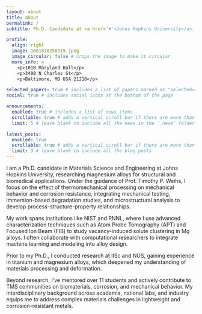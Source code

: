 ```yaml
---
layout: about
title: about
permalink: /
subtitle: Ph.D. Candidate at <a href='#'>Johns Hopkins University</a>. # Address. Contacts. Motto. Etc.

profile:
  align: right
  image: 1681870258319.jpeg
  image_circular: false # crops the image to make it circular
  more_info: >
    <p>101B Maryland Hall</p>
    <p>3400 N Charles St</p>
    <p>Baltimore, MD USA 21218</p>

selected_papers: true # includes a list of papers marked as "selected={true}"
social: true # includes social icons at the bottom of the page

announcements:
  enabled: true # includes a list of news items
  scrollable: true # adds a vertical scroll bar if there are more than 3 news items
  limit: 5 # leave blank to include all the news in the `_news` folder

latest_posts:
  enabled: true
  scrollable: true # adds a vertical scroll bar if there are more than 3 new posts items
  limit: 3 # leave blank to include all the blog posts
---
```


I am a Ph.D. candidate in Materials Science and Engineering at Johns Hopkins University, researching magnesium alloys for structural and biomedical applications. Under the guidance of Prof. Timothy P. Weihs, I focus on the effect of thermomechanical processing on mechanical behavior and corrosion resistance, integrating mechanical testing, immersion-based degradation studies, and microstructural analysis to develop process-structure-property relationships.

My work spans institutions like NIST and PNNL, where I use advanced characterization techniques such as Atom Probe Tomography (APT) and Focused Ion Beam (FIB) to study vacancy-induced solute clustering in Mg alloys. I often collaborate with computational researchers to integrate machine learning and modeling into alloy design.

Prior to my Ph.D., I conducted research at IISc and NUS, gaining experience in titanium and magnesium alloys, which deepened my understanding of materials processing and deformation. 

Beyond research, I’ve mentored over 11 students and actively contribute to TMS communities on biomaterials, corrosion, and mechanical behavior. My interdisciplinary background across academia, national labs, and industry equips me to address complex materials challenges in lightweight and corrosion-resistant metals.


